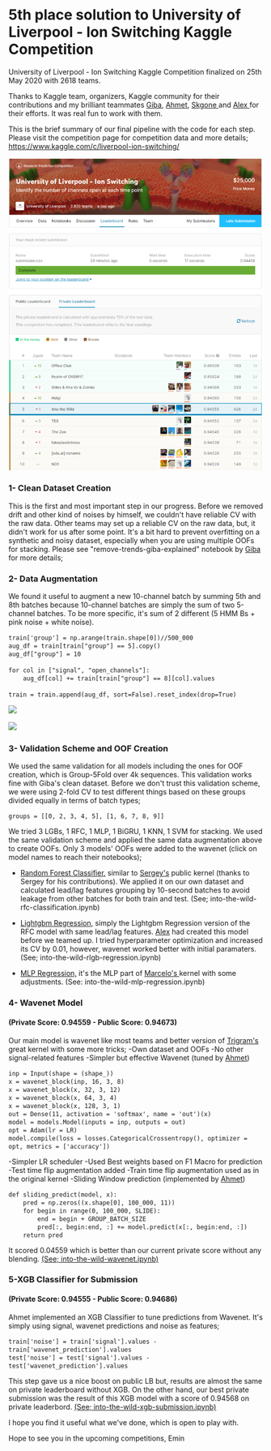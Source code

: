 # 5th place solution to University of Liverpool - Ion Switching Kaggle Competition

University of Liverpool - Ion Switching Kaggle Competition finalized on 25th May 2020 with 2618 teams. 

Thanks to Kaggle team, organizers, Kaggle community for their contributions and my brilliant teammates [Giba](https://www.kaggle.com/titericz), [Ahmet](https://www.kaggle.com/aerdem4), [Skgone ](https://www.kaggle.com/skgone123) and [Alex ](https://www.kaggle.com/lihuajing)for their efforts. It was real fun to work with them.

This is the brief summary of our final pipeline with the code for each step. Please visit the competition page for competition data and more details;
https://www.kaggle.com/c/liverpool-ion-switching/

![Final Leaderboard](final_leaderboard.PNG)

### **1- Clean Dataset Creation** 
This is the first and most important step in our progress. Before we removed drift and other kind of noises by himself, we couldn't have reliable CV with the raw data. Other teams may set up a reliable CV on the raw data, but, it didn't work for us after some point. It's a bit hard to prevent overfitting on a synthetic and noisy dataset, especially when you are using multiple OOFs for stacking. Please see "remove-trends-giba-explained" notebook by [Giba](https://www.kaggle.com/titericz) for more details;

### **2- Data Augmentation** 
We found it useful to augment a new 10-channel batch by summing 5th and 8th batches because 10-channel batches are simply the sum of two 5-channel batches. To be more specific, it's sum of 2 different (5 HMM Bs + pink noise + white noise).

```
train['group'] = np.arange(train.shape[0])//500_000
aug_df = train[train["group"] == 5].copy()
aug_df["group"] = 10

for col in ["signal", "open_channels"]:
    aug_df[col] += train[train["group"] == 8][col].values

train = train.append(aug_df, sort=False).reset_index(drop=True)

```
![](https://www.googleapis.com/download/storage/v1/b/kaggle-user-content/o/inbox%2F612360%2F7381c147dcb571e8290ba8b63d456a8e%2Fpublic_aug.png?generation=1590590911570595&amp;alt=media)

![](https://www.googleapis.com/download/storage/v1/b/kaggle-user-content/o/inbox%2F612360%2F92a489aa6d2c2e6fdb7bdf7b57256896%2Fprivate_aug.png?generation=1590591833151679&amp;alt=media)


### **3- Validation Scheme and OOF Creation** 
We used the same validation for all models including the ones for OOF creation, which is Group-5Fold over 4k sequences. This validation works fine with Giba's clean dataset. Before we don't trust this validation scheme, we were using 2-fold CV to test different things based on these groups divided equally in terms of batch types;
```
groups = [[0, 2, 3, 4, 5], [1, 6, 7, 8, 9]]

```
We tried 3 LGBs, 1 RFC, 1 MLP, 1 BiGRU, 1 KNN, 1 SVM for stacking. We used the same validation scheme and applied the same data augmentation above to create OOFs. Only 3 models' OOFs were added to the wavenet (click on model names to reach their notebooks);
- [Random Forest Classifier,](https://github.com/meminozturk/kaggle-ion-switching/blob/master/into-the-wild-rfc-classification.ipynb) similar to [Sergey's](https://www.kaggle.com/sggpls) public kernel (thanks to Sergey for his contributions). We applied it on our own dataset and calculated lead/lag features grouping by 10-second batches to avoid leakage from other batches for both train and test. (See; into-the-wild-rfc-classification.ipynb)

- [Lightgbm Regression,](https://github.com/meminozturk/kaggle-ion-switching/blob/master/into-the-wild-lgb-regression.ipynb) simply the Lightgbm Regression version of the RFC model with same lead/lag features. [Alex](https://www.kaggle.com/lihuajing) had created this model before we teamed up. I tried hyperparameter optimization and increased its CV by 0.01, however, wavenet worked better with initial paramaters. (See; into-the-wild-rlgb-regression.ipynb)

- [MLP Regression,](https://github.com/meminozturk/kaggle-ion-switching/blob/master/into-the-wild-mlp-regression.ipynb) it's the MLP part of [Marcelo's ](https://www.kaggle.com/martxelo) kernel with some adjustments. (See: into-the-wild-mlp-regression.ipynb)
 
### **4- Wavenet Model** 
#### **(Private Score: 0.94559 - Public Score: 0.94673)**
Our main model is wavenet like most teams and better version of [Trigram's ](https://www.kaggle.com/nxrprime) great kernel with some more tricks;
-Own dataset and OOFs
-No other signal-related features
-Simpler but effective Wavenet (tuned by [Ahmet](https://www.kaggle.com/aerdem4))
```
inp = Input(shape = (shape_))    
x = wavenet_block(inp, 16, 3, 8)
x = wavenet_block(x, 32, 3, 12)
x = wavenet_block(x, 64, 3, 4)
x = wavenet_block(x, 128, 3, 1)
out = Dense(11, activation = 'softmax', name = 'out')(x)    
model = models.Model(inputs = inp, outputs = out)
opt = Adam(lr = LR)
model.compile(loss = losses.CategoricalCrossentropy(), optimizer = opt, metrics = ['accuracy'])
```
-Simpler LR scheduler
-Used Best weights based on F1 Macro for prediction
-Test time flip augmentation added 
-Train time flip augmentation used as in the original kernel
-Sliding Window prediction (implemented by [Ahmet](https://www.kaggle.com/aerdem4))
```
def sliding_predict(model, x):
    pred = np.zeros((x.shape[0], 100_000, 11))
    for begin in range(0, 100_000, SLIDE):
        end = begin + GROUP_BATCH_SIZE
        pred[:, begin:end, :] += model.predict(x[:, begin:end, :])
    return pred
```

It scored 0.04559 which is better than our current private score without any blending. [(See; into-the-wild-wavenet.ipynb)](https://github.com/meminozturk/kaggle-ion-switching/blob/master/into-the-wild-wavenet.ipynb)

### **5-XGB Classifier for Submission** 
#### **(Private Score: 0.94555 - Public Score: 0.94686)**
Ahmet implemented an XGB Classifier to tune predictions from Wavenet. It's simply using signal, wavenet predictions and noise as features;
```
train['noise'] = train['signal'].values - train['wavenet_prediction'].values
test['noise'] = test['signal'].values - test['wavenet_prediction'].values

```
This step gave us a nice boost on public LB but, results are almost the same on private leaderboard without XGB. On the other hand, our best private submission was the result of this XGB model with a score of 0.94568 on private leaderbord. [(See; into-the-wild-xgb-submission.ipynb)](https://github.com/meminozturk/kaggle-ion-switching/blob/master/into-the-wild-xgb-submission.ipynb)

I hope you find it useful what we've done, which is open to play with.

Hope to see you in the upcoming competitions,
Emin
